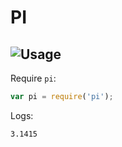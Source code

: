 # PI

## ![Usage](some-image.svg)

Require `pi`:

```javascript
var pi = require('pi');
```

Logs:

```text
3.1415
```

